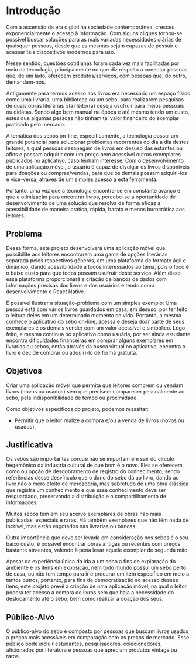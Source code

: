 # Introdução

Com a ascensão da era digital na sociedade contemporânea, cresceu exponencialmente o acesso à informação. Com alguns cliques tornou-se possível buscar soluções para as mais variadas necessidades diárias de quaisquer pessoas, desde que as mesmas sejam capazes de possuir e acessar tais dispositivos modernos para uso.

Nesse sentido, questões cotidianas foram cada vez mais facilitadas por meio da tecnologia, principalmente no que diz respeito a conectar pessoas que, de um lado, oferecem produtos/serviços, com pessoas que, do outro, demandam-nos.

Antigamente para termos acesso aos livros era necessário um espaço físico como uma livraria, uma biblioteca ou um sebo, para realizarem pesquisas de quais obras literárias o(a) leitor(a) deseja usufruir para meios pessoais ou didatas. Sendo algo bem manual na época e até mesmo tendo um custo, estes que algumas pessoas não tinham tal valor financeiro do exemplar praticado pelo mercado.

A temática dos sebos on-line, especificamente, a tecnologia possui um grande potencial para solucionar problemas recorrentes do dia a dia destes leitores, a qual pessoas desapegam de livros em desuso das estantes ou afins e passam adquirir com um preço bem acessível outros exemplares publicados no aplicativo, caso tenham interesse. Com o desenvolvimento de uma aplicação móvel, o usuário é capaz de divulgar os livros disponíveis para doações ou compras/vendas, para que os demais possam adquiri-los e vice-versa, através de um simples acesso a esta ferramenta.

Portanto, uma vez que a tecnologia encontra-se em constante avanço e que a otimização para encontrar livros, percebe-se a oportunidade de desenvolvimento de uma solução que resolva de forma eficaz a acessibilidade de maneira prática, rápida, barata e menos burocrática aos leitores.


## Problema

Dessa forma, este projeto desenvolverá uma aplicação móvel que possibilite aos leitores encontrarem uma gama de opções literárias separada pelos respectivos gêneros, em uma plataforma de formato ágil e dinâmico, dando acessibilidade a todos interessados ao tema, pois o foco é o baixo custo para que todos possam usufruir deste serviço. Além disso, essa plataforma proporcionará a criação de bancos de dados com informações precisas dos livros e dos usuários e tendo como desenvolvimento o React Native.

É possível ilustrar a situação-problema com um simples exemplo: Uma pessoa está com vários livros guardados em casa, em desuso, por ter feito a leitura deles em um determinado momento da vida. Portanto, a mesma conhece o aplicativo do sebo on-line, acessa e deseja doar parte de seus exemplares e os demais vender com um valor acessível e simbólico. Logo feito, a mesma continua no aplicativo como usuária, por ser ainda estudante encontra dificuldades financeiras em comprar alguns exemplares em livrarias ou sebos, então através da busca virtual no aplicativo, encontra o livro e decide comprar ou adquiri-lo de forma gratuita.    

## Objetivos

Criar uma aplicação móvel que permita que leitores comprem ou vendam livros (novos ou usados) sem que precisem comparecer pessoalmente ao sebo, pela indisponibilidade de tempo ou proximidade.

Como objetivos específicos do projeto, podemos ressaltar:
- Permitir que o leitor realize a compra e/ou a venda de livros (novos ou usados).



## Justificativa

Os sebos são importantes porque não se importam em sair do círculo hegemônico da indústria cultural de que bom é o novo. Eles se oferecem como ou opção de desdobramento de registro do conhecimento, sendo referências desse desvínculo que o dono do sebo dá ao livro, dando ao livro não o mero efeito de mercadoria, mas sobretudo de uma obra clássica que registra um conhecimento e que esse conhecimento deve ser resguardado,  preservando a distribuição e o compartilhamento de informações.

Muitos sebos têm em seu acervo exemplares de obras não mais publicadas, especiais e raras. Há também exemplares que não têm nada de incrível, mas estão esgotados nas livrarias ou bancas.

Outra importância que deve ser levada em consideração nos sebos é o seu baixo custo, é possível encontrar obras antigas ou recentes com preços bastante atraentes, valendo à pena levar aquele exemplar de segunda mão.

Apesar da experiência única da ida a um sebo a fins de exploração do ambiente e os itens em exposição, nem todo mundo possui um sebo perto de casa, ou não tem tempo para ir e procurar um item específico em meio a tantos outros, portanto, para fins de democratização ao acesso desses itens, este projeto prevê a criação de uma aplicação móvel, na qual o leitor poderá ter acesso a compra de livros sem que haja a necessidade do deslocamento até o sebo, bem como realizar a doação dos seus.


## Público-Alvo

O público-alvo do sebo é composto por pessoas que buscam livros usados a preços mais acessíveis em comparação com os preços de mercado. Esse público pode incluir estudantes, pesquisadores, colecionadores, aficionados por literatura e pessoas que apreciam produtos vintage ou raros. 
